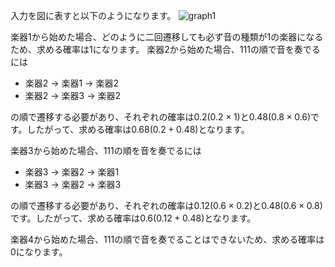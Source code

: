 入力を図に表すと以下のようになります。
![graph1](https://www.dropbox.com/scl/fi/d88j2q2u15ihyf39pd49x/graph1.jpg?rlkey=xtilyyokldyo7qrrn0u8du1ky&st=5cwp48cl&raw=1)

楽器1から始めた場合、どのように二回遷移しても必ず音の種類が1の楽器になるため、求める確率は$1$になります。
楽器2から始めた場合、$1 1 1$の順で音を奏でるには
- 楽器2 → 楽器1 → 楽器2
- 楽器2 → 楽器3 → 楽器2


の順で遷移する必要があり、それぞれの確率は$0.2(0.2 × 1)$と$0.48(0.8 × 0.6)$です。したがって、求める確率は$0.68(0.2 + 0.48)$となります。

楽器3から始めた場合、$1 1 1$の順を音を奏でるには
- 楽器3 → 楽器2 → 楽器1
- 楽器3 → 楽器2 → 楽器3

の順で遷移する必要があり、それぞれの確率は$0.12(0.6 × 0.2)$と$0.48(0.6 × 0.8)$です。したがって、求める確率は$0.6(0.12 + 0.48)$となります。

楽器4から始めた場合、$1 1 1$の順で音を奏でることはできないため、求める確率は$0$になります。
